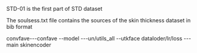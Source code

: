 STD-01 is the first part of STD dataset

The soulsess.txt file contains the sources of the skin thickness dataset in bib format

convfave---confave  --model
        ---un/utils_all  --utkface dataloder/lr/loss
        ---main
skinencoder
